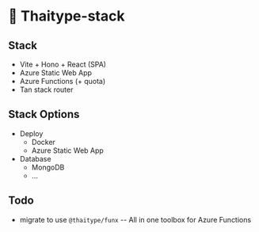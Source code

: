 # 🚀 Thaitype-stack

## Stack
- Vite + Hono + React (SPA)
- Azure Static Web App
- Azure Functions (+ quota)
- Tan stack router

## Stack Options
- Deploy
  - Docker
  - Azure Static Web App
- Database
  - MongoDB
  - ...

## Todo
- migrate to use `@thaitype/funx` -- All in one toolbox for Azure Functions